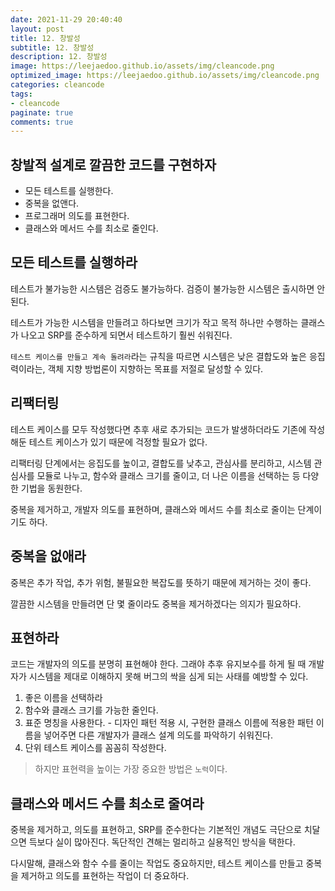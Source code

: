 ```yaml
---
date: 2021-11-29 20:40:40
layout: post
title: 12. 창발성
subtitle: 12. 창발성
description: 12. 창발성
image: https://leejaedoo.github.io/assets/img/cleancode.png
optimized_image: https://leejaedoo.github.io/assets/img/cleancode.png
categories: cleancode
tags:
- cleancode 
paginate: true
comments: true
---
```


## 창발적 설계로 깔끔한 코드를 구현하자

- 모든 테스트를 실행한다.
- 중복을 없앤다.
- 프로그래머 의도를 표현한다.
- 클래스와 메서드 수를 최소로 줄인다.

## 모든 테스트를 실행하라

테스트가 불가능한 시스템은 검증도 불가능하다. 검증이 불가능한 시스템은 출시하면 안된다.

테스트가 가능한 시스템을 만들려고 하다보면 크기가 작고 목적 하나만 수행하는 클래스가 나오고 SRP를 준수하게 되면서 테스트하기 훨씬 쉬워진다.

`테스트 케이스를 만들고 계속 돌려라`라는 규칙을 따르면 시스템은 낮은 결합도와 높은 응집력이라는, 객체 지향 방법론이 지향하는 목표를 저절로 달성할 수 있다.

## 리팩터링

테스트 케이스를 모두 작성했다면 추후 새로 추가되는 코드가 발생하더라도 기존에 작성해둔 테스트 케이스가 있기 때문에 걱정할 필요가 없다.

리팩터링 단계에서는 응집도를 높이고, 결합도를 낮추고, 관심사를 분리하고, 시스템 관심사를 모듈로 나누고, 함수와 클래스 크기를 줄이고, 더 나은 이름을 선택하는 등 다양한 기법을 동원한다.

중복을 제거하고, 개발자 의도를 표현하며, 클래스와 메서드 수를 최소로 줄이는 단계이기도 하다.

## 중복을 없애라

중복은 추가 작업, 추가 위험, 불필요한 복잡도를 뜻하기 때문에 제거하는 것이 좋다.

깔끔한 시스템을 만들려면 단 몇 줄이라도 중복을 제거하겠다는 의지가 필요하다.

## 표현하라

코드는 개발자의 의도를 분명히 표현해야 한다. 그래야 추후 유지보수를 하게 될 때 개발자가 시스템을 제대로 이해하지 못해 버그의 싹을 심게 되는 사태를 예방할 수 있다.

1. 좋은 이름을 선택하라
2. 함수와 클래스 크기를 가능한 줄인다.
3. 표준 명칭을 사용한다. - 디자인 패턴 적용 시, 구현한 클래스 이름에 적용한 패턴 이름을 넣어주면 다른 개발자가 클래스 설계 의도를 파악하기 쉬워진다.
4. 단위 테스트 케이스를 꼼꼼히 작성한다.

> 하지만 표현력을 높이는 가장 중요한 방법은 `노력`이다.

## 클래스와 메서드 수를 최소로 줄여라

중복을 제거하고, 의도를 표현하고, SRP를 준수한다는 기본적인 개념도 극단으로 치달으면 득보다 실이 많아진다. 독단적인 견해는 멀리하고 실용적인 방식을 택한다.

다시말해, 클래스와 함수 수를 줄이는 작업도 중요하지만, 테스트 케이스를 만들고 중복을 제거하고 의도를 표현하는 작업이 더 중요하다.


